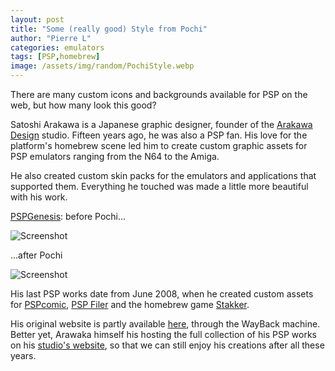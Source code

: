 ```yaml
---
layout: post
title: "Some (really good) Style from Pochi"
author: "Pierre L"
categories: emulators
tags: [PSP,homebrew]
image: /assets/img/random/PochiStyle.webp
---
```


There are many custom icons and backgrounds available for PSP on the web, but how many look this good? 

Satoshi Arakawa is a Japanese graphic designer, founder of the [Arakawa Design](https://arakawadesign.co/) studio. Fifteen years ago, he was also a PSP fan. His love for the platform's homebrew scene led him to create custom graphic assets for PSP emulators ranging from the N64 to the Amiga.

He also created custom skin packs for the emulators and applications that supported them. Everything he touched was made a little more beautiful with his work.

[PSPGenesis](https://archive.org/details/pspgenesis.-7z): before Pochi...

![Screenshot](https://github.com/PSP-Archive/PSP-Archive.github.io/raw/gh-pages/assets/img/snaps/PSPGenesis.webp)

...after Pochi

![Screenshot](https://github.com/PSP-Archive/PSP-Archive.github.io/raw/gh-pages/assets/img/snaps/PSPGenesis-PochiStyled.webp)

His last PSP works date from June 2008, when he created custom assets for [PSPcomic](https://archive.org/details/pspcomic.7z), [PSP Filer](https://archive.org/details/file-00370-00000) and the homebrew game [Stakker](https://archive.org/details/stakker_psp_update2-mk2k.7z).

His original website is partly available [here](https://web.archive.org/web/20050723000554/http://pochistyle.pspwire.net/), through the WayBack machine. Better yet, Arawaka himself his hosting the full collection of his PSP works on his [studio's website](http://www.riotsgraph.jp/pochistyle/index.html), so that we can still enjoy his creations after all these years.
